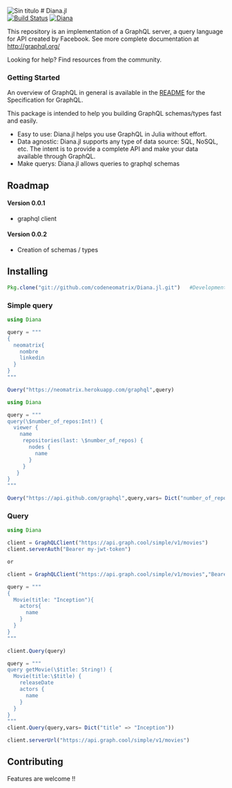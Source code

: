 ![Sin titulo](pictures/avatar.png) # Diana.jl  
[![Build Status](https://travis-ci.org/codeneomatrix/Diana.jl.svg?branch=master)](https://travis-ci.org/codeneomatrix/Diana.jl)
[![Diana](http://pkg.julialang.org/badges/Diana_0.6.svg)](http://pkg.julialang.org/detail/Diana)

This repository is an implementation of a GraphQL server, a query language for API created by Facebook.
See more complete documentation at http://graphql.org/

Looking for help? Find resources from the community.

### Getting Started

An overview of GraphQL in general is available in the [README](https://github.com/facebook/graphql/blob/master/README.md) for the Specification for GraphQL.

This package is intended to help you building GraphQL schemas/types fast and easily.
+ Easy to use: Diana.jl helps you use GraphQL in Julia without effort.
+ Data agnostic: Diana.jl supports any type of data source: SQL, NoSQL, etc. The intent is to provide a complete API and make your data available through GraphQL.
+ Make querys: Diana.jl allows queries to graphql schemas

Roadmap
-----
#### Version 0.0.1
 + graphql client 

#### Version 0.0.2
  + Creation of schemas / types

Installing
----------
```julia
Pkg.clone("git://github.com/codeneomatrix/Diana.jl.git")   #Development
```

### Simple query

```julia
using Diana

query = """
{
  neomatrix{
    nombre
    linkedin
  }
} 
"""   

Query("https://neomatrix.herokuapp.com/graphql",query)

```
```julia
using Diana

query = """
query(\$number_of_repos:Int!) {
  viewer {
    name
     repositories(last: \$number_of_repos) {
       nodes {
         name
       }
     }
   }
}
"""   

Query("https://api.github.com/graphql",query,vars= Dict("number_of_repos" => 3),auth="Bearer 7fe6d7e40cc191101b4708b078a5fcea35ee7280")

```

### Query

```julia
using Diana

client = GraphQLClient("https://api.graph.cool/simple/v1/movies")
client.serverAuth("Bearer my-jwt-token")

or

client = GraphQLClient("https://api.graph.cool/simple/v1/movies","Bearer my-jwt-token")
```

```julia
query = """
{
  Movie(title: "Inception"){
    actors{
      name
    }
  }
}
""" 

client.Query(query)
```
```julia
query = """
query getMovie(\$title: String!) {
  Movie(title:\$title) {
    releaseDate
    actors {
      name
    }
  }
}
"""  
client.Query(query,vars= Dict("title" => "Inception"))

client.serverUrl("https://api.graph.cool/simple/v1/movies")
```
## Contributing
Features are welcome !!

